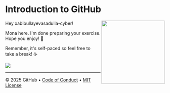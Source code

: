 # Introduction to GitHub

<img src="https://octodex.github.com/images/Professortocat_v2.png" align="right" height="200px" />

Hey xabibullayevasadulla-cyber!

Mona here. I'm done preparing your exercise. Hope you enjoy! 💚

Remember, it's self-paced so feel free to take a break! ☕️

[![](https://img.shields.io/badge/Go%20to%20Exercise-%E2%86%92-1f883d?style=for-the-badge&logo=github&labelColor=197935)](https://github.com/xabibullayevasadulla-cyber/skills-introduction-to-github23/issues/1)

---

&copy; 2025 GitHub &bull; [Code of Conduct](https://www.contributor-covenant.org/version/2/1/code_of_conduct/code_of_conduct.md) &bull; [MIT License](https://gh.io/mit)


